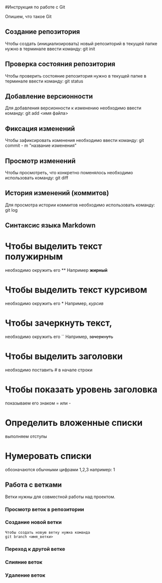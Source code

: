 #Инструкция по работе с Git

Опишем, что такое Git

## Создание репозитория
Чтобы создать (инициализировать) новый репозиторий в текущей папке нужно в терминале ввести команду:
    git init

## Проверка состояния репозитория
Чтобы проверить состояние репозитория нужно в текущей папке в терминале ввести команду:
    git status
## Добавление версионности
Для добавления версионности к изменению необходимо ввести команду:
    git add <имя файла>

## Фиксация изменений
Чтобы зафиксировать изменения необходимо ввести команду:
    git commit - m "название изменения"
## Просмотр изменений 
Чтобы просмотреть, что конкретно поменялось необходимо использовать команду:
    git diff
## История изменений (коммитов)
Для просмотра истории коммитов необходимо использовать команду:
    git log

## Синтаксис языка Markdown
# Чтобы выделить текст полужирным
 необходимо окружить его ** 
    Например **жирный**
# Чтобы выделить текст курсивом
 необходимо окружить его *
    Например, *курсив*
# Чтобы зачеркнуть текст,
 необходимо окружить его ``
    Например, ~~зачеркнуть~~
# Чтобы выделить заголовки
необходимо поставить # в начале строки
# Чтобы показать уровень заголовка 
показываем его знаком = или -
# Определить вложенные списки
выполняем отступы
# Нумеровать списки
обозначаются обычными цифрами 1,2,3
например:
1
 
## Работа с ветками

Ветки нужны для совместной работы над проектом.

### Просмотр веток в репозитории

### Создание новой ветки 

    Чтобы создать новую ветку нужна команда 
    git branch <имя_ветки>

### Переход к другой ветке

### Слияние веток

### Удаление веток 